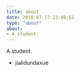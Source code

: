 ```yaml
---
title: about
date: 2018-07-17 23:49:51
type: "about"
about:
- A student.  
---  
```


A student.  
+ jialidundaxue